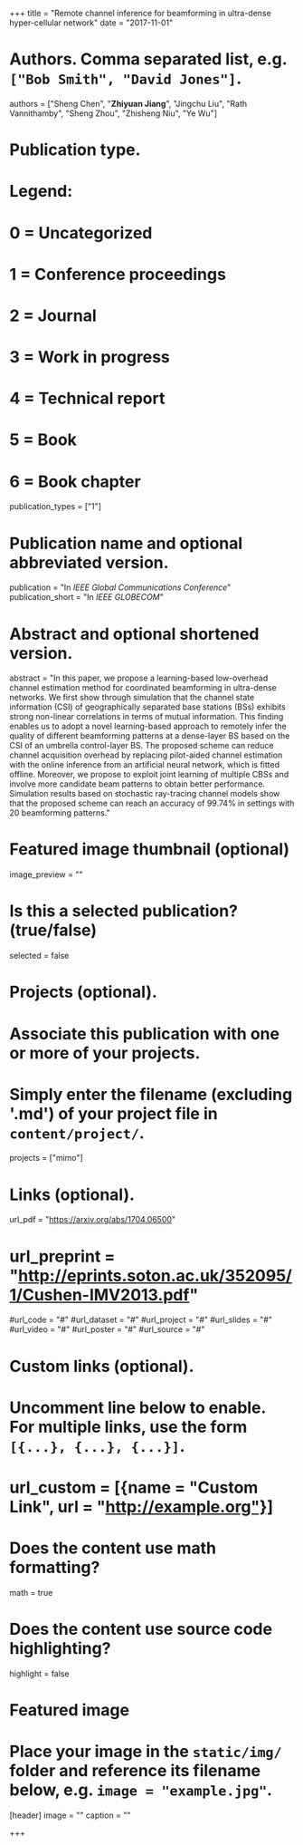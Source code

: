 +++
title = "Remote channel inference for beamforming in ultra-dense hyper-cellular network"
date = "2017-11-01"

# Authors. Comma separated list, e.g. `["Bob Smith", "David Jones"]`.
authors = ["Sheng Chen", "**Zhiyuan Jiang**", "Jingchu Liu", "Rath Vannithamby", "Sheng Zhou", "Zhisheng Niu", "Ye Wu"]

# Publication type.
# Legend:
# 0 = Uncategorized
# 1 = Conference proceedings
# 2 = Journal
# 3 = Work in progress
# 4 = Technical report
# 5 = Book
# 6 = Book chapter
publication_types = ["1"]

# Publication name and optional abbreviated version.
publication = "In *IEEE Global Communications Conference*"
publication_short = "In *IEEE GLOBECOM*"

# Abstract and optional shortened version.
abstract = "In this paper, we propose a learning-based low-overhead channel estimation method for coordinated beamforming in ultra-dense networks. We first show through simulation that the channel state information (CSI) of geographically separated base stations (BSs) exhibits strong non-linear correlations in terms of mutual information. This finding enables us to adopt a novel learning-based approach to remotely infer the quality of different beamforming patterns at a dense-layer BS based on the CSI of an umbrella control-layer BS. The proposed scheme can reduce channel acquisition overhead by replacing pilot-aided channel estimation with the online inference from an artificial neural network, which is fitted offline. Moreover, we propose to exploit joint learning of multiple CBSs and involve more candidate beam patterns to obtain better performance. Simulation results based on stochastic ray-tracing channel models show that the proposed scheme can reach an accuracy of 99.74% in settings with 20 beamforming patterns."

# Featured image thumbnail (optional)
image_preview = ""

# Is this a selected publication? (true/false)
selected = false

# Projects (optional).
#   Associate this publication with one or more of your projects.
#   Simply enter the filename (excluding '.md') of your project file in `content/project/`.
projects = ["mimo"]

# Links (optional).
url_pdf = "https://arxiv.org/abs/1704.06500"
# url_preprint = "http://eprints.soton.ac.uk/352095/1/Cushen-IMV2013.pdf"
#url_code = "#"
#url_dataset = "#"
#url_project = "#"
#url_slides = "#"
#url_video = "#"
#url_poster = "#"
#url_source = "#"

# Custom links (optional).
#   Uncomment line below to enable. For multiple links, use the form `[{...}, {...}, {...}]`.
# url_custom = [{name = "Custom Link", url = "http://example.org"}]

# Does the content use math formatting?
math = true

# Does the content use source code highlighting?
highlight = false

# Featured image
# Place your image in the `static/img/` folder and reference its filename below, e.g. `image = "example.jpg"`.
[header]
image = ""
caption = ""

+++

